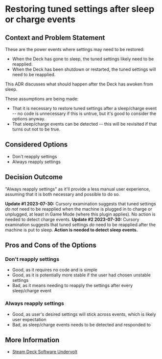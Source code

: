 # Restoring tuned settings after sleep or charge events

## Context and Problem Statement

These are the power events where settings may need to be restored:

- When the Deck has gone to sleep, the tuned settings likely need to be reapplied.
- When the Deck has been shutdown or restarted, the tuned settings will need to be reapplied.

This ADR discusses what should happen after the Deck has awoken from sleep.

These assumptions are being made:

- That it is necessary to restore tuned settings after a sleep/charge event -- no code is unnecessary if this is untrue, but it's good to consider the options anyway.
- That sleep/charge events can be detected -- this will be revisited if that turns out not to be true.

## Considered Options

- Don't reapply settings
- Always reapply settings

## Decision Outcome

"Always reapply settings" as it'll provide a less manual user experience, assuming that it is both necessary and possible to do so.

**Update #1 2023-07-30:** Cursory examination suggests that tuned settings _do not_ need to be reapplied when the machine is plugged in to charge or unplugged, at least in Game Mode (where this plugin applies).
No action is needed to detect charge events.
**Update #2 2023-07-30:** Cursory examination suggests that tuned settings _do_ need to be reapplied after the machine is put to sleep.
**Action is needed to detect sleep events.**

## Pros and Cons of the Options

### Don't reapply settings

- Good, as it requires no code and is simple
- Good, as it is potentially more stable if the user had chosen unstable settings
- Bad, as it means needing to reapply the settings after every sleep/charge event

### Always reapply settings

- Good, as user's desired settings will stick across events, which is likely user expectation
- Bad, as sleep/charge events needs to be detected and responded to

## More Information

- [Steam Deck Software Undervolt](https://github.com/KyleGospo/Steam-Deck-Software-Undervolt/tree/main)
